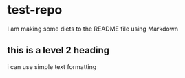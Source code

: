 # test-repo

I am making some diets to the README file using Markdown

## this is a level 2 heading

i can use simple text formatting
